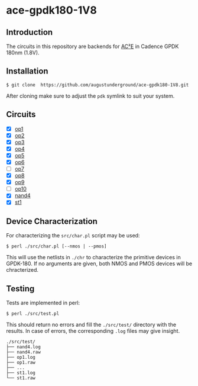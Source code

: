 # ace-gpdk180-1V8

## Introduction

The circuits in this repository are backends for
[AC²E](https://github.com/matthschw/ace) in Cadence GPDK 180nm (1.8V).

## Installation

```
$ git clone  https://github.com/augustunderground/ace-gpdk180-1V8.git
```

After cloning make sure to adjust the `pdk` symlink to suit your system.

## Circuits

- [X] [op1](https://raw.githubusercontent.com/matthschw/ace/main/figures/op1.png) 
- [X] [op2](https://raw.githubusercontent.com/matthschw/ace/main/figures/op2.png) 
- [X] [op3](https://raw.githubusercontent.com/matthschw/ace/main/figures/op3.png) 
- [X] [op4](https://raw.githubusercontent.com/matthschw/ace/main/figures/op4.png) 
- [X] [op5](https://raw.githubusercontent.com/matthschw/ace/main/figures/op5.png) 
- [X] [op6](https://raw.githubusercontent.com/matthschw/ace/main/figures/op6.png) 
- [ ] [op7](https://raw.githubusercontent.com/matthschw/ace/main/figures/op7.png) 
- [X] [op8](https://raw.githubusercontent.com/matthschw/ace/main/figures/op8.png) 
- [X] [op9](https://raw.githubusercontent.com/matthschw/ace/main/figures/op9.png) 
- [ ] [op10](https://raw.githubusercontent.com/matthschw/ace/main/figures/op10.png) 
- [X] [nand4](https://raw.githubusercontent.com/matthschw/ace/main/figures/nand4.png) 
- [X] [st1](https://raw.githubusercontent.com/matthschw/ace/main/figures/st1.png) 

## Device Characterization

For characterizing the `src/char.pl` script may be used:

```
$ perl ./src/char.pl [--nmos | --pmos]
```

This will use the netlists in `./chr` to characterize the primitive devices in
GPDK-180. If no arguments are given, both NMOS and PMOS devices will be
chracterized.

## Testing

Tests are implemented in perl:

```
$ perl ./src/test.pl
```

This should return no errors and fill the `./src/test/` directory with the
results. In case of errors, the corresponding `.log` files may give insight.

```
./src/test/
├── nand4.log
├── nand4.raw
├── op1.log
├── op1.raw
├── ...
├── st1.log
└── st1.raw
```
